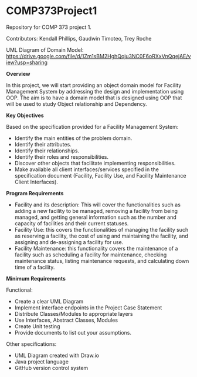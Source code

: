 # COMP373Project1
Repository for COMP 373 project 1.

Contributors: Kendall Phillips, Gaudwin Timoteo, Trey Roche

UML Diagram of Domain Model: https://drive.google.com/file/d/1Zm1sBM2HghQoju3NC0F6oRXxVnQqejAE/view?usp=sharing

**Overview**

In this project, we will start providing an object domain model for Facility Management System by addressing the design and implementation using OOP. The aim is to have a domain model that is designed using OOP that will be used to study Object relationship and Dependency.


**Key Objectives**

Based on the specification provided for a Facility Management System:
- Identify the main entities of the problem domain. 
- Identify their attributes. 
- Identify their relationships.
- Identify their roles and responsibilities.
- Discover other objects that facilitate implementing responsibilities. 
- Make available all client interfaces/services specified in the specification document (Facility, Facility Use, and Facility Maintenance Client Interfaces).

**Program Requirements**
- Facility and its description: This will cover the functionalities such as adding a new facility to be managed, removing a facility from being managed, and getting general information such as the number and capacity of facilities and their current statuses. 
- Facility Use: this covers the functionalities of managing the facility such as reserving a facility, the cost of using and maintaining the facility, and assigning and de-assigning a facility for use.
- Facility Maintenance: this functionality covers the maintenance of a facility such as scheduling a facility for maintenance, checking maintenance status, listing maintenance requests, and calculating down time of a facility.

**Minimum Requirements**

Functional:
- Create a clear UML Diagram
- Implement interface endpoints in the Project Case Statement
- Distribute Classes/Modules to appropriate layers
- Use Interfaces, Abstract Classes, Modules
- Create Unit testing
- Provide documents to list out your assumptions.

Other specifications:
- UML Diagram created with Draw.io
- Java project language
- GitHub version control system

